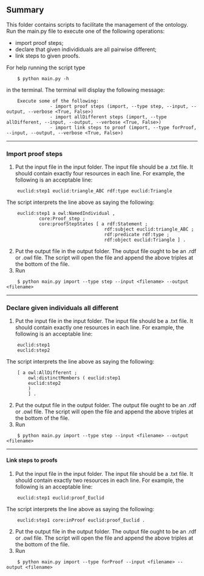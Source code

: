 ## Summary
This folder contains scripts to facilitate the management of the ontology. Run the main.py file to execute one of the following operations:
- import proof steps;
- declare that given individiduals are all pairwise different;
- link steps to given proofs.


For help running the script type 
```
    $ python main.py -h
```
in the terminal. The terminal will display the following message:
```
    Execute some of the following:
                - import proof steps (import, --type step, --input, --output, --verbose <True, False>)
                - import allDifferent steps (import, --type allDifferent, --input, --output, --verbose <True, False>)
                - import link steps to proof (import, --type forProof, --input, --output, --verbose <True, False>)
```

---
### Import proof steps
1. Put the input file in the input folder. The input file should be a .txt file. It should contain exactly four resources in each line. For example, the following is an acceptable line:
```
    euclid:step1 euclid:triangle_ABC rdf:type euclid:Triangle
```
The script interprets the line above as saying the following:
```
    euclid:step1 a owl:NamedIndividual , 
            core:Proof_step ;
            core:proofStepStates [ a rdf:Statement ;
                                    rdf:subject euclid:triangle_ABC ;
                                    rdf:predicate rdf:type ;
                                    rdf:object euclid:Triangle ] .
```
2. Put the output file in the output folder. The output file ought to be an .rdf or .owl file. The script will open the file and append the above triples at the bottom of the file.
3. Run 
```
    $ python main.py import --type step --input <filename> --output <filename>
```

---
### Declare given individuals all different
1. Put the input file in the input folder. The input file should be a .txt file. It should contain exactly one resources in each line. For example, the following is an acceptable line:
```
    euclid:step1
    euclid:step2
```
The script interprets the line above as saying the following:
```
    [ a owl:AllDifferent ;
        owl:distinctMembers ( euclid:step1
        euclid:step2
        )
        ] .
```
2. Put the output file in the output folder. The output file ought to be an .rdf or .owl file. The script will open the file and append the above triples at the bottom of the file.
3. Run 
```
    $ python main.py import --type step --input <filename> --output <filename>
```

---
#### Link steps to proofs
1. Put the input file in the input folder. The input file should be a .txt file. It should contain exactly two resources in each line. For example, the following is an acceptable line:
```
    euclid:step1 euclid:proof_Euclid
```
The script interprets the line above as saying the following:
```
    euclid:step1 core:inProof euclid:proof_Euclid .
```
2. Put the output file in the output folder. The output file ought to be an .rdf or .owl file. The script will open the file and append the above triples at the bottom of the file.
3. Run 
```
    $ python main.py import --type forProof --input <filename> --output <filename>
```